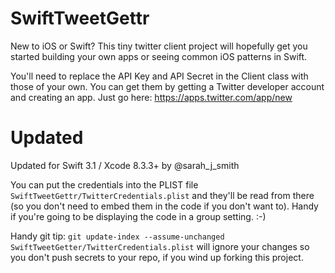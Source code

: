 SwiftTweetGettr
===============

New to iOS or Swift? This tiny twitter client project will hopefully get you started building your own apps or seeing common iOS patterns in Swift.

You'll need to replace the API Key and API Secret in the Client class with those of your own. You can get them by getting a Twitter developer account and creating an app. Just go here: https://apps.twitter.com/app/new

# Updated

Updated for Swift 3.1 / Xcode 8.3.3+ by @sarah_j_smith

You can put the credentials into the PLIST file `SwiftTweetGettr/TwitterCredentials.plist` and they'll be read from there (so you don't need to embed them in the code if you don't want to). Handy if you're going to be displaying the code in a group setting.  :-)

Handy git tip: `git update-index --assume-unchanged SwiftTweetGetter/TwitterCredentials.plist` will ignore your changes so you don't push secrets to your repo, if you wind up forking this project.

